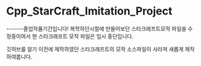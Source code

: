 # Cpp_StarCraft_Imitation_Project
-------졸업작품기간입니다!
복학하던시절에 만들어보던 스타크래프트모작 파일을 수정중이여서
현 스타크래프트 모작 파일은 임시 중단입니다.



깃허브를 알기 이전에 제작하였던 스타크래프트의 모작 소스파일이 사라져
새롭게 제작하여봅니다.

